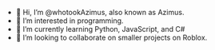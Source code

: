 - 👋 Hi, I’m @whotookAzimus, also known as Azimus.
- 👀 I’m interested in programming.
- 🌱 I’m currently learning Python, JavaScript, and C#
- 💞️ I’m looking to collaborate on smaller projects on Roblox.

<!---
whotookAzimus/whotookAzimus is a ✨ special ✨ repository because its `README.md` (this file) appears on your GitHub profile.
You can click the Preview link to take a look at your changes.
--->
